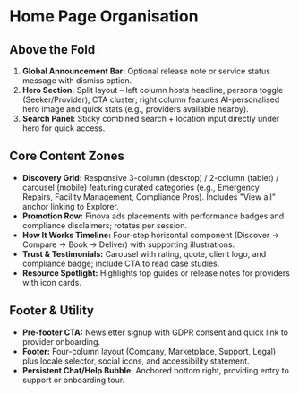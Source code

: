 # Home Page Organisation

## Above the Fold
1. **Global Announcement Bar:** Optional release note or service status message with dismiss option.
2. **Hero Section:** Split layout – left column hosts headline, persona toggle (Seeker/Provider), CTA cluster; right column features AI-personalised hero image and quick stats (e.g., providers available nearby).
3. **Search Panel:** Sticky combined search + location input directly under hero for quick access.

## Core Content Zones
- **Discovery Grid:** Responsive 3-column (desktop) / 2-column (tablet) / carousel (mobile) featuring curated categories (e.g., Emergency Repairs, Facility Management, Compliance Pros). Includes "View all" anchor linking to Explorer.
- **Promotion Row:** Finova ads placements with performance badges and compliance disclaimers; rotates per session.
- **How It Works Timeline:** Four-step horizontal component (Discover → Compare → Book → Deliver) with supporting illustrations.
- **Trust & Testimonials:** Carousel with rating, quote, client logo, and compliance badge; include CTA to read case studies.
- **Resource Spotlight:** Highlights top guides or release notes for providers with icon cards.

## Footer & Utility
- **Pre-footer CTA:** Newsletter signup with GDPR consent and quick link to provider onboarding.
- **Footer:** Four-column layout (Company, Marketplace, Support, Legal) plus locale selector, social icons, and accessibility statement.
- **Persistent Chat/Help Bubble:** Anchored bottom right, providing entry to support or onboarding tour.
